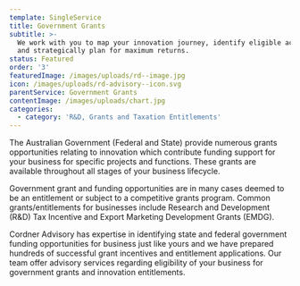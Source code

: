 ```yaml
---
template: SingleService
title: Government Grants
subtitle: >-
  We work with you to map your innovation journey, identify eligible activities
  and strategically plan for maximum returns.
status: Featured
order: '3'
featuredImage: /images/uploads/rd--image.jpg
icon: /images/uploads/rd-advisory--icon.svg
parentService: Government Grants
contentImage: /images/uploads/chart.jpg
categories:
  - category: 'R&D, Grants and Taxation Entitlements'
---
```

The Australian Government (Federal and State) provide numerous grants opportunities relating to innovation which contribute funding support for your business for specific projects and functions. These grants are available throughout all stages of your business lifecycle. 

​Government grant and funding opportunities are in many cases deemed to be an entitlement or subject to a competitive grants program. Common grants/entitlements for businesses include ​Research and Development (R&D) Tax Incentive​ and ​Export Marketing Development Grants (EMDG)​.

Cordner Advisory has expertise in identifying  state and federal government funding opportunities for business just like yours and we have prepared hundreds of successful grant incentives and entitlement applications.​ Our team offer advisory services regarding eligibility of your business for government grants and innovation entitlements.
